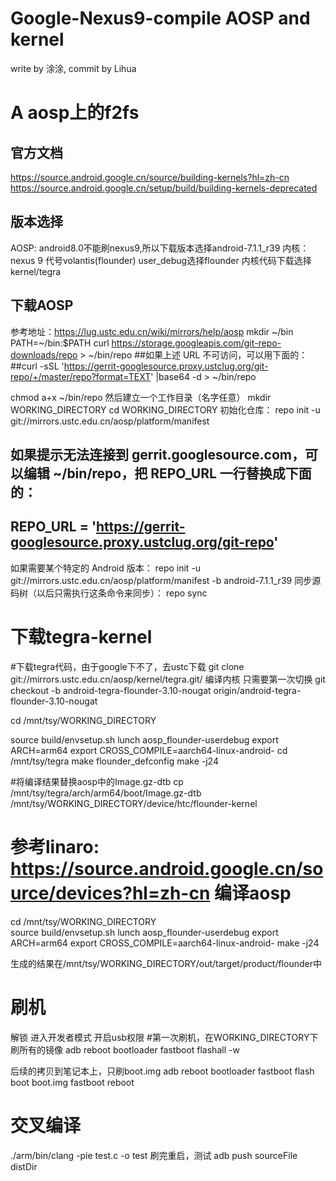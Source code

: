 # Google-Nexus9-compile AOSP and kernel
write by 涂涂, commit by Lihua

A aosp上的f2fs
============
官方文档
---------
https://source.android.google.cn/source/building-kernels?hl=zh-cn
https://source.android.google.cn/setup/build/building-kernels-deprecated

版本选择
--------
AOSP:
android8.0不能刷nexus9,所以下载版本选择android-7.1.1_r39
内核：
nexus 9 代号volantis(flounder) 
user_debug选择flounder 
内核代码下载选择kernel/tegra 

下载AOSP
-------
参考地址：https://lug.ustc.edu.cn/wiki/mirrors/help/aosp
mkdir ~/bin
PATH=~/bin:$PATH
curl https://storage.googleapis.com/git-repo-downloads/repo > ~/bin/repo
##如果上述 URL 不可访问，可以用下面的：
##curl -sSL  'https://gerrit-googlesource.proxy.ustclug.org/git-repo/+/master/repo?format=TEXT' |base64 -d > ~/bin/repo

chmod a+x ~/bin/repo
然后建立一个工作目录（名字任意）
mkdir WORKING_DIRECTORY
cd WORKING_DIRECTORY
初始化仓库：
repo init -u git://mirrors.ustc.edu.cn/aosp/platform/manifest
## 如果提示无法连接到 gerrit.googlesource.com，可以编辑 ~/bin/repo，把 REPO_URL 一行替换成下面的：
## REPO_URL = 'https://gerrit-googlesource.proxy.ustclug.org/git-repo'
如果需要某个特定的 Android 版本：
repo init -u git://mirrors.ustc.edu.cn/aosp/platform/manifest -b android-7.1.1_r39
同步源码树（以后只需执行这条命令来同步）：
repo sync

下载tegra-kernel
===========
#下载tegra代码，由于google下不了，去ustc下载
git clone git://mirrors.ustc.edu.cn/aosp/kernel/tegra.git/
编译内核
只需要第一次切换
git checkout -b android-tegra-flounder-3.10-nougat origin/android-tegra-flounder-3.10-nougat

cd /mnt/tsy/WORKING_DIRECTORY

source build/envsetup.sh 
lunch aosp_flounder-userdebug 
export ARCH=arm64 
export CROSS_COMPILE=aarch64-linux-android- 
cd /mnt/tsy/tegra 
make flounder_defconfig 
make -j24 

#将编译结果替换aosp中的Image.gz-dtb
cp /mnt/tsy/tegra/arch/arm64/boot/Image.gz-dtb /mnt/tsy/WORKING_DIRECTORY/device/htc/flounder-kernel

参考linaro: https://source.android.google.cn/source/devices?hl=zh-cn
编译aosp
==========
cd /mnt/tsy/WORKING_DIRECTORY  
source build/envsetup.sh 
lunch aosp_flounder-userdebug 
export ARCH=arm64 
export CROSS_COMPILE=aarch64-linux-android- 
make -j24  


生成的结果在/mnt/tsy/WORKING_DIRECTORY/out/target/product/flounder中

刷机
=====
解锁
进入开发者模式
开启usb权限
#第一次刷机，在WORKING_DIRECTORY下刷所有的镜像
adb reboot bootloader
fastboot flashall -w


后续的拷贝到笔记本上，只刷boot.img
adb reboot bootloader
fastboot flash boot boot.img
fastboot reboot

交叉编译
========
./arm/bin/clang -pie test.c -o test
刷完重启，测试
adb push sourceFile distDir
